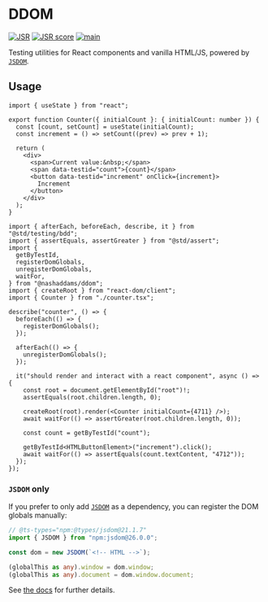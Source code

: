 # DDOM

[![JSR](https://jsr.io/badges/@nashaddams/ddom)](https://jsr.io/@nashaddams/ddom)
[![JSR score](https://jsr.io/badges/@nashaddams/ddom/score)](https://jsr.io/@nashaddams/ddom)
[![main](https://github.com/nashaddams/ddom/actions/workflows/tests.yml/badge.svg)](https://github.com/nashaddams/ddom/actions)

Testing utilities for React components and vanilla HTML/JS, powered by
[`JSDOM`](https://github.com/jsdom/jsdom).

## Usage

```tsx
import { useState } from "react";

export function Counter({ initialCount }: { initialCount: number }) {
  const [count, setCount] = useState(initialCount);
  const increment = () => setCount((prev) => prev + 1);

  return (
    <div>
      <span>Current value:&nbsp;</span>
      <span data-testid="count">{count}</span>
      <button data-testid="increment" onClick={increment}>
        Increment
      </button>
    </div>
  );
}
```

```tsx
import { afterEach, beforeEach, describe, it } from "@std/testing/bdd";
import { assertEquals, assertGreater } from "@std/assert";
import {
  getByTestId,
  registerDomGlobals,
  unregisterDomGlobals,
  waitFor,
} from "@nashaddams/ddom";
import { createRoot } from "react-dom/client";
import { Counter } from "./counter.tsx";

describe("counter", () => {
  beforeEach(() => {
    registerDomGlobals();
  });

  afterEach(() => {
    unregisterDomGlobals();
  });

  it("should render and interact with a react component", async () => {
    const root = document.getElementById("root")!;
    assertEquals(root.children.length, 0);

    createRoot(root).render(<Counter initialCount={4711} />);
    await waitFor(() => assertGreater(root.children.length, 0));

    const count = getByTestId("count");

    getByTestId<HTMLButtonElement>("increment").click();
    await waitFor(() => assertEquals(count.textContent, "4712"));
  });
});
```

### `JSDOM` only

If you prefer to only add [`JSDOM`](https://github.com/jsdom/jsdom) as a
dependency, you can register the DOM globals manually:

```ts
// @ts-types="npm:@types/jsdom@21.1.7"
import { JSDOM } from "npm:jsdom@26.0.0";

const dom = new JSDOM(`<!-- HTML -->`);

(globalThis as any).window = dom.window;
(globalThis as any).document = dom.window.document;
```

See [the docs](https://jsr.io/@nashaddams/ddom/doc) for further details.
